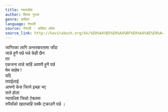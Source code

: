 ```yaml
---
title: न्यायधीश
author: विमल गुरुङ
genre: कविता
language: नेपाली
source: नेपाली - कविता कोश
source_link: http://kavitakosh.org/kk/%E0%A4%B5%E0%A4%BF%E0%A4%AE%E0%A4%B2_%E0%A4%97%E0%A5%81%E0%A4%B0%E0%A5%81%E0%A4%99
---
```


जागिरका लागि अन्तरबारतामा जाँदा  
जान्ने हुनै पर्छ भन्ने केही छैन  
तर  
एकजना तान्ने चाहिं अवश्यै हुनै पर्छ  
मेम साहेब !  
यदि  
तपाईलाई  
आफ्नो केस जित्ने इच्छा भए  
सत्ते होला  
न्यायधिश जिको टेबलमा  
रुपैयाँको खातचाहिं पक्कै ट्क्राउनै पर्छ ।
